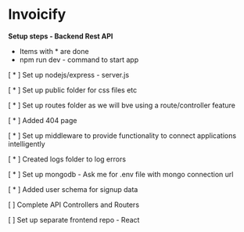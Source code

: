 # Invoicify

**Setup steps - Backend Rest API**

- Items with \* are done
- npm run dev - command to start app

[ * ] Set up nodejs/express - server.js

[ * ] Set up public folder for css files etc

[ * ] Set up routes folder as we will bve using a route/controller feature

[ * ] Added 404 page

[ * ] Set up middleware to provide functionality to connect applications intelligently

[ * ] Created logs folder to log errors

[ * ] Set up mongodb - Ask me for .env file with mongo connection url

[ * ] Added user schema for signup data

[ ] Complete API Controllers and Routers

[ ] Set up separate frontend repo - React
